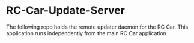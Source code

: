 # RC-Car-Update-Server
The following repo holds the remote updater daemon for the RC Car. This application runs independently from the main RC Car application
